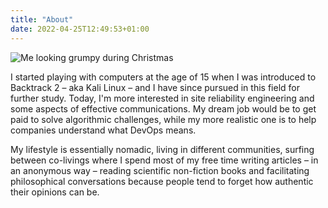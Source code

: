 ```yaml
---
title: "About"
date: 2022-04-25T12:49:53+01:00
---
```


![Me looking grumpy during Christmas](writer.jpg)

I started playing with computers at the age of 15 when I was introduced to Backtrack 2 – aka Kali Linux – and I have since pursued in this field for further study. Today, I'm more interested in site reliability engineering and some aspects of effective communications. My dream job would be to get paid to solve algorithmic challenges, while my more realistic one is to help companies understand what DevOps means.

My lifestyle is essentially nomadic, living in different communities, surfing between co-livings where I spend most of my free time writing articles – in an anonymous way – reading scientific non-fiction books and facilitating philosophical conversations because people tend to forget how authentic their opinions can be.
